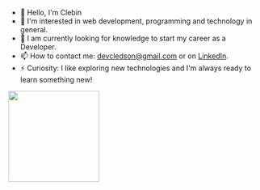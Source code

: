 - 👋 Hello, I'm Clebin
- 👀 I'm interested in web development, programming and technology in general.  
- 🌱 I am currently looking for knowledge to start my career as a Developer.   
- 📫 How to contact me: devcledson@gmail.com or on [LinkedIn](https://linkedin.com/in/cledson-silva).   
- ⚡ Curiosity: I like exploring new technologies and I'm always ready to learn something new!
  <div>
  <a href="https://github.com/Clebin0">
<img height="180em" src="https://github-readme-stats.vercel.app/api?username-Clebin0&show_icons-true&theme-draculašinclude_all_commits-true&count_private-true"> 
<ing height="180em" src="https://github-readme-stats.vercel.app/api/top-langs/?username-rafaballerini&layout-compact&langs_count=16&theme-dracula"/> 
</div>
</div>

